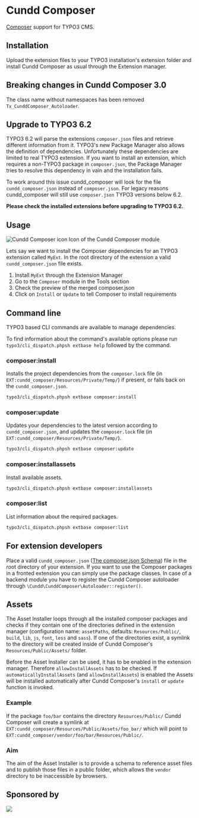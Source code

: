 Cundd Composer
==============

[Composer](http://getcomposer.org/) support for TYPO3 CMS.


Installation
------------

Upload the extension files to your TYPO3 installation's extension folder and install Cundd Composer as usual through the Extension manager.


Breaking changes in Cundd Composer 3.0
--------------------------------------

The class name without namespaces has been removed `Tx_CunddComposer_Autoloader`.


Upgrade to TYPO3 6.2
--------------------

TYPO3 6.2 will parse the extensions `composer.json` files and retrieve different information from it. TYPO3's new Package Manager also allows the definition of dependencies. Unfortunately these dependencies are limited to real TYPO3 extension. If you want to install an extension, which requires a non-TYPO3 package in `composer.json`, the Package Manager tries to resolve this dependency in vain and the installation fails.

To work around this issue cundd_composer will look for the file `cundd_composer.json` instead of `composer.json`. For legacy reasons cundd_composer will still use `composer.json` TYPO3 versions below 6.2. 

**Please check the installed extensions before upgrading to TYPO3 6.2.**


Usage
-----

![Cundd Composer icon](https://raw.github.com/cundd/CunddComposer/master/ext_icon.gif "Cundd Composer icon") Icon of the Cundd Composer module

Lets say we want to install the Composer dependencies for an TYPO3 extension called `MyExt`. In the root directory of the extension a valid `cundd_composer.json` file exists.

1. Install `MyExt` through the Extension Manager
2. Go to the `Composer` module in the Tools section
3. Check the preview of the merged composer.json
4. Click on `Install` or `Update` to tell Composer to install requirements


Command line
------------

TYPO3 based CLI commands are available to manage dependencies.

To find information about the command's available options please run `typo3/cli_dispatch.phpsh extbase help` followed by the command.


### composer:install

Installs the project dependencies from the `composer.lock` file (in `EXT:cundd_composer/Resources/Private/Temp/`) if present, or falls back on the `cundd_composer.json`.

```bash
typo3/cli_dispatch.phpsh extbase composer:install
```


### composer:update

Updates your dependencies to the latest version according to `cundd_composer.json`, and updates the `composer.lock` file (in `EXT:cundd_composer/Resources/Private/Temp/`).

```bash
typo3/cli_dispatch.phpsh extbase composer:update
```


### composer:installassets

Install available assets.

```bash
typo3/cli_dispatch.phpsh extbase composer:installassets
```


### composer:list

List information about the required packages.

```bash
typo3/cli_dispatch.phpsh extbase composer:list
```


For extension developers
------------------------

Place a valid `cundd_composer.json` ([The composer.json Schema](https://getcomposer.org/doc/04-schema.md)) file in the root directory of your extension. If you want to use the Composer packages in a fronted extension you can simply use the package classes. In case of a backend module you have to register the Cundd Composer autoloader through `\Cundd\CunddComposer\Autoloader::register()`.


Assets
------

The Asset Installer loops through all the installed composer packages and checks if they contain one of the directories defined in the extension manager (configuration name: `assetPaths`, defaults: `Resources/Public/`, `build`, `lib`, `js`, `font`, `less` and `sass`). If one of the directories exist, a symlink to the directory will be created inside of Cundd Composer's `Resources/Public/Assets/` folder.

Before the Asset Installer can be used, it has to be enabled in the extension manager. Therefore `allowInstallAssets` has to be checked. If `automaticallyInstallAssets` (and `allowInstallAssets`) is enabled the Assets will be installed automatically after Cundd Composer's `install` or `update` function is invoked.


### Example

If the package `foo/bar` contains the directory `Resources/Public/` Cundd Composer will create a symlink at `EXT:cundd_composer/Resources/Public/Assets/foo_bar/` which will point to `EXT:cundd_composer/vendor/foo/bar/Resources/Public/`.


### Aim
The aim of the Asset Installer is to provide a schema to reference asset files and to publish  those files in a public folder, which allows the `vendor` directory to be inaccessible by browsers.


Sponsored by
------------

[![](http://www.iresults.li/fileadmin/framework/local/img/iresultsLogo.png)](http://www.iresults.li)